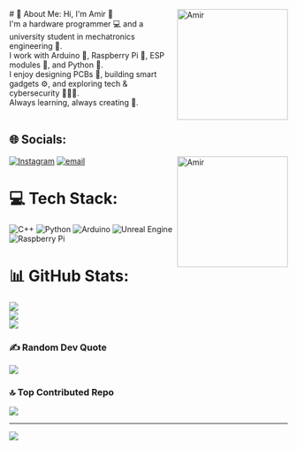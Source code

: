 <img align="right" alt="Amir" width = "200" src ="https://mir-s3-cdn-cf.behance.net/project_modules/hd/06f21a161921919.63cd7887d0a70.gif">
# 💫 About Me:
Hi, I'm Amir 👋<br>I'm a hardware programmer 💻 and a university student in mechatronics engineering 🤖.<br>I work with Arduino 🔧, Raspberry Pi 🍓, ESP modules 📡, and Python 🐍.<br>I enjoy designing PCBs 
🧰, building smart gadgets ⚙️, and exploring tech & cybersecurity 🕵️‍♂️💡.<br>Always learning, always creating 🚀.<br><br>


## 🌐 Socials:
[![Instagram](https://img.shields.io/badge/Instagram-%23E4405F.svg?logo=Instagram&logoColor=white)](https://instagram.com/https://www.instagram.com/iam_the_amir?igsh=YjJrOGF3MDRzbzl0) [![email](https://img.shields.io/badge/Email-D14836?logo=gmail&logoColor=white)](mailto:amir.nytrix@gmail.com) 
<img align="right" alt="Amir" width = "200" src ="https://media.tenor.com/7i38ifwvCxAAAAAM/anonymous-dedsec.gif">
# 💻 Tech Stack:

![C++](https://img.shields.io/badge/c++-%2300599C.svg?style=for-the-badge&logo=c%2B%2B&logoColor=white) ![Python](https://img.shields.io/badge/python-3670A0?style=for-the-badge&logo=python&logoColor=ffdd54) ![Arduino](https://img.shields.io/badge/-Arduino-00979D?style=for-the-badge&logo=Arduino&logoColor=white) ![Unreal Engine](https://img.shields.io/badge/unrealengine-%23313131.svg?style=for-the-badge&logo=unrealengine&logoColor=white) ![Raspberry Pi](https://img.shields.io/badge/-Raspberry_Pi-C51A4A?style=for-the-badge&logo=Raspberry-Pi)
# 📊 GitHub Stats:
![](https://github-readme-stats.vercel.app/api?username=Amir-Mahdi-Barati&theme=dark&hide_border=true&include_all_commits=true&count_private=true)<br/>
![](https://nirzak-streak-stats.vercel.app/?user=Amir-Mahdi-Barati&theme=dark&hide_border=true)<br/>
![](https://github-readme-stats.vercel.app/api/top-langs/?username=Amir-Mahdi-Barati&theme=dark&hide_border=true&include_all_commits=true&count_private=true&layout=compact)

### ✍️ Random Dev Quote
![](https://quotes-github-readme.vercel.app/api?type=horizontal&theme=dark)

### 🔝 Top Contributed Repo
![](https://github-contributor-stats.vercel.app/api?username=Amir-Mahdi-Barati&limit=5&theme=dark&combine_all_yearly_contributions=true)

---
[![](https://visitcount.itsvg.in/api?id=Amir-Mahdi-Barati&icon=2&color=13)](https://visitcount.itsvg.in)

<!-- Proudly created with GPRM ( https://gprm.itsvg.in ) -->
